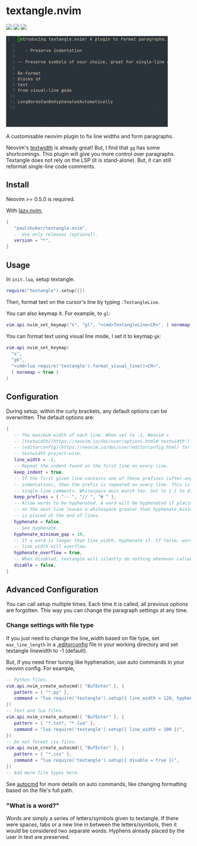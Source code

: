 # textangle.nvim

[![](https://img.shields.io/github/check-runs/paulshuker/textangle.nvim/main?logo=github&logoColor=white&label=Tests)]()
[![](https://img.shields.io/badge/Lua-%252357A143?logo=lua&logoColor=white&labelColor=%232C2D72&color=%232C2D72)](https://www.lua.org/)
[![](https://img.shields.io/badge/Neovim-%252357A143?logo=neovim&logoColor=white&labelColor=%2300563B&color=%2300563B)](https://neovim.io/)

![Gif not found](example.gif)

A customisable neovim plugin to fix line widths and form paragraphs.

Neovim's [textwidth](https://neovim.io/doc/user/options.html#'textwidth') is already
great! But, I find that [`gq`](https://neovim.io/doc/user/change.html#gq) has some
shortcomings. This plugin will give you more control over paragraphs. Textangle does not
rely on the LSP (it is stand-alone). But, it can still reformat single-line code comments.

## Install

Neovim >= 0.5.0 is required.

With [lazy.nvim](https://github.com/folke/lazy.nvim),

```lua
{
   "paulshuker/textangle.nvim",
   -- Use only releases (optional).
   version = "*",
}
```

## Usage

In `init.lua`, setup textangle.

```lua
require("textangle").setup({})
```

Then, format text on the cursor's line by typing `:TextangleLine`.

You can also keymap it. For example, to `gl`:

```lua
vim.api.nvim_set_keymap("n", "gl", "<cmd>TextangleLine<CR>", { noremap = true })
```

You can format text using visual line mode, I set it to keymap `gk`:

```lua
vim.api.nvim_set_keymap(
  "x",
  "gk",
  "<cmd>lua require('textangle').format_visual_line()<CR>",
  { noremap = true }
)
```

## Configuration

During setup, within the curly brackets, any default options can be overwritten. The
default options are:

```lua
{
   -- The maximum width of each line. When set to -1, Neovim's
   -- [textwidth](https://neovim.io/doc/user/options.html#'textwidth') is used. See the
   -- [editorconfig](https://neovim.io/doc/user/editorconfig.html) for ways to configure
   -- textwidth project-wise.
   line_width = -1,
   -- Repeat the indent found on the first line on every line.
   keep_indent = true,
   -- If the first given line contains one of these prefixes (after any optional
   -- indentation), then the prefix is repeated on every line. This is useful for
   -- single-line comments. Whitespace must match too. Set to { } to disable.
   keep_prefixes = { "-- ", "// ", "# " },
   -- Allow words to be hyphenated. A word will be hyphenated if placing the entire word
   -- on the next line leaves a whitespace greater than hyphenate_minimum_gap. The hyphen
   -- is placed at the end of lines.
   hyphenate = false,
   -- See hyphenate.
   hyphenate_minimum_gap = 10,
   -- If a word is longer than line_width, hyphenate it. If false, words longer than
   -- line_width will overflow.
   hyphenate_overflow = true,
   -- When disabled, textangle will silently do nothing whenever called.
   disable = false,
}
```

## Advanced Configuration

You can call setup multiple times. Each time it is called, all previous options are
forgotten. This way you can change the paragraph settings at any time.

### Change settings with file type

If you just need to change the line_width based on file type, set `max_line_length` in a
[.editorconfig](https://neovim.io/doc/user/editorconfig.html) file in your working
directory and set textangle linewidth to -1 (default).

But, if you need finer tuning like hyphenation, use auto commands in your neovim config.
For example,

```lua
-- Python files.
vim.api.nvim_create_autocmd({ "BufEnter" }, {
   pattern = { "*.py" },
   command = "lua require('textangle').setup({ line_width = 120, hyphenate = false })",
})
-- Text and lua files.
vim.api.nvim_create_autocmd({ "BufEnter" }, {
   pattern = { "*.txt", "*.lua" },
   command = "lua require('textangle').setup({ line_width = 100 })",
})
-- Do not format csv files.
vim.api.nvim_create_autocmd({ "BufEnter" }, {
   pattern = { "*.csv" },
   command = "lua require('textangle').setup({ disable = true })",
})
-- Add more file types here.
```

See [autocmd](https://neovim.io/doc/user/autocmd.html) for more details on auto commands,
like changing formatting based on the file's full path.

### "What is a word?"

Words are simply a series of letters/symbols given to textangle. If there were spaces,
tabs or a new line in between the letters/symbols, then it would be considered two
separate words. Hyphens already placed by the user in text are preserved.

